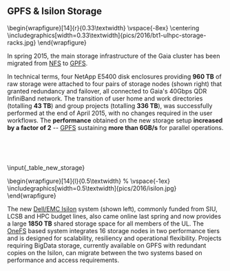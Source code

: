 ## GPFS & Isilon Storage

\begin{wrapfigure}[14]{r}{0.33\textwidth}
  \vspace{-8ex}
  \centering \includegraphics[width=0.33\textwidth]{pics/2016/bt1-ulhpc-storage-racks.jpg}
\end{wrapfigure}

In spring 2015, the main storage infrastructure of the Gaia cluster has been migrated from [NFS](http://en.wikipedia.org/wiki/Network_File_System) to [GPFS](http://www-03.ibm.com/software/products/en/software).

<!-- The increase in computing capabilities through the addition of new computing nodes in 2014 had shown the limitations of the NFS technology, with a
distributed setup with IBM's GPFS being chosen to replace it after consideration of several state of the art distributed filesystem technologies. -->

In technical terms, four NetApp E5400 disk enclosures providing __960 TB__ of raw storage were attached to four pairs of storage nodes (shown right) that granted redundancy and failover, all connected to Gaia's 40Gbps QDR InfiniBand network.
The transition of user home and work directories (totalling __43 TB__) and group projects (totalling __336 TB__), was successfully performed at the end of April 2015, with no changes required in the user workflows.
The __performance__ obtained on the new storage setup __increased by a factor of 2__<!-- compared with the previous monolithic architecture--> -- [GPFS](http://www-03.ibm.com/software/products/en/software) sustaining __more than 6GB/s__ for parallel operations.

&nbsp;

&nbsp;

<!--
Also, the new [EMC Isilon](http://www.emc.com/isilon) system, commonly funded from SIU, LCSB and HPC budget lines, was put in production.
On total, the storage capacities  currently available on the [Gaia](https://hpc.uni.lu/systems/gaia/) cluster are available in the table below.
-->

\input{_table_new_storage}

\begin{wrapfigure}[14]{l}{0.5\textwidth}
  % \vspace{-1ex}
  \includegraphics[width=0.5\textwidth]{pics/2016/isilon.jpg}
\end{wrapfigure}

The new [Dell/EMC Isilon](http://www.emc.com/isilon) system (shown left), commonly funded from SIU, LCSB and HPC budget lines, also came online last spring and now provides a large __1850 TB__ shared storage space for all members of the UL. The [OneFS](http://www.emc.com/en-us/storage/isilon/onefs-operating-system.htm) based system integrates 16 storage nodes in two performance tiers and is designed for scalability, resiliency and operational flexibility.
Projects requiring BigData storage, currently available on GPFS with redundant copies on the Isilon, can migrate between the two systems based on performance and access requirements.
